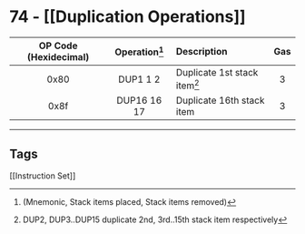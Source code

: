 # 74 - [[Duplication Operations]]


| OP Code (Hexidecimal) | Operation[^1]  | Description                  | Gas |
|:---------------------:|:-------------:|:---------------------------- |:---:|
|         0x80          |   DUP1 1 2    | Duplicate 1st stack item[^2]  |  3  | 
|         0x8f          |  DUP16 16 17  | Duplicate 16th stack item    |  3  |

[^1]:(Mnemonic, Stack items placed, Stack items removed)
[^2]:DUP2, DUP3..DUP15 duplicate 2nd, 3rd..15th stack item respectively

___
## Tags
[[Instruction Set]]